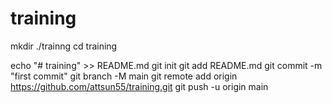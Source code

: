 
# training

mkdir ./trainng
cd training

echo "# training" >> README.md
git init
git add README.md
git commit -m "first commit"
git branch -M main
git remote add origin https://github.com/attsun55/training.git
git push -u origin main